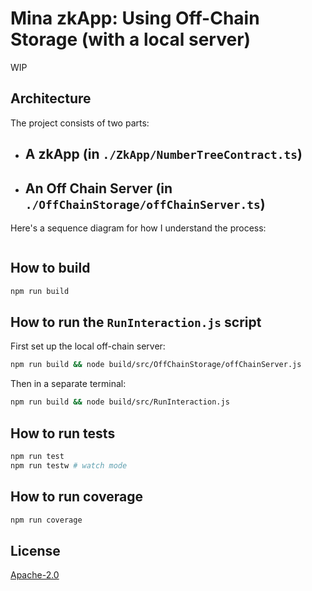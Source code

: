 # Mina zkApp: Using Off-Chain Storage (with a local server)

WIP

## Architecture

The project consists of two parts:

- A zkApp (in `./ZkApp/NumberTreeContract.ts`)
  - 

- An Off Chain Server (in `./OffChainStorage/offChainServer.ts`)
  - 

Here's a sequence diagram for how I understand the process:

```mermaid

```




## How to build

```sh
npm run build
```

## How to run the `RunInteraction.js` script
First set up the local off-chain server:
```sh
npm run build && node build/src/OffChainStorage/offChainServer.js
```
Then in a separate terminal:
```sh
npm run build && node build/src/RunInteraction.js
```

## How to run tests

```sh
npm run test
npm run testw # watch mode
```

## How to run coverage

```sh
npm run coverage
```

## License

[Apache-2.0](LICENSE)

